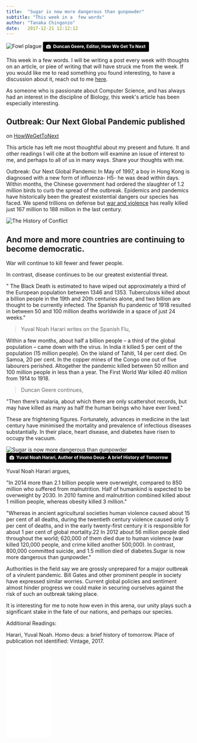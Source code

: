 ```yaml
---
title:  "Sugar is now more dangerous than gunpowder"
subtitle: "This week in a  few words"
author: "Tanaka Chingonzo"
date:   2017-12-21 12:12:12
---
```

![Fowl plague](http://tanaka.co.zw/images/posts/fowlplague.gif)
<a style="background-color:black;color:white;text-decoration:none;padding:4px 6px;font-family:-apple-system, BlinkMacSystemFont, &quot;San Francisco&quot;, &quot;Helvetica Neue&quot;, Helvetica, Ubuntu, Roboto, Noto, &quot;Segoe UI&quot;, Arial, sans-serif;font-size:12px;font-weight:bold;line-height:1.2;display:inline-block;border-radius:3px;" href="https://howwegettonext.com/@duncangeere
" target="_blank" rel="noopener noreferrer" title="Download free do whatever you want high-resolution photos from James Hammond"><span style="display:inline-block;padding:2px 3px;"><svg xmlns="http://www.w3.org/2000/svg" style="height:12px;width:auto;position:relative;vertical-align:middle;top:-1px;fill:white;" viewBox="0 0 32 32"><title></title><path d="M20.8 18.1c0 2.7-2.2 4.8-4.8 4.8s-4.8-2.1-4.8-4.8c0-2.7 2.2-4.8 4.8-4.8 2.7.1 4.8 2.2 4.8 4.8zm11.2-7.4v14.9c0 2.3-1.9 4.3-4.3 4.3h-23.4c-2.4 0-4.3-1.9-4.3-4.3v-15c0-2.3 1.9-4.3 4.3-4.3h3.7l.8-2.3c.4-1.1 1.7-2 2.9-2h8.6c1.2 0 2.5.9 2.9 2l.8 2.4h3.7c2.4 0 4.3 1.9 4.3 4.3zm-8.6 7.5c0-4.1-3.3-7.5-7.5-7.5-4.1 0-7.5 3.4-7.5 7.5s3.3 7.5 7.5 7.5c4.2-.1 7.5-3.4 7.5-7.5z"></path></svg></span><span style="display:inline-block;padding:2px 3px;">Duncan Geere, Editor, How We Get To Next</span></a>

This week in a few words. 
I will be writing a post every week with thoughts on an article, or piee of writing that will have struck me from the week. If you would like me to read something you found interesting, to have a discussion about it, reach out to me <a href="mailto:tanaka.chingonzo@watsonuniversity.org?Subject=This%20week%20in%20a%20few%20words" target="_top">here</a>.


As someone who is passionate about Computer Science, and has always had an interest in the discipline of Biology, this week's article has been especially interesting. 

## Outbreak: Our Next Global Pandemic published
on [HowWeGetToNext](https://howwegettonext.com/outbreak-our-next-global-pandemic-ffd0128952e1)

This article has left me most thoughtful about my present and future. It and other readings I will cite at the bottom will examine an issue of interest to me, and perhaps to all of us in many ways. Share your thoughts with me. 
 
Outbreak: Our Next Global Pandemic
In May of 1997, a boy in Hong Kong is diagnosed with a new form of influenza- H5- he was dead within days. Within months, the Chinese government had ordered the slaughter of 1.2 million birds to curb the spread of the outbreak.
Epidemics and pandemics have historically been the greatest existential dangers our species has faced. We spend trillions on defense but [war and violence](https://ourworldindata.org/slides/war-and-violence/#/title-slide) has really killed just 167 million to 188 million in the last century.

![The History of Conflict](http://tanaka.co.zw/images/posts/democracy.png)

## And more and more countries are continuing to become democratic.

War will continue to kill fewer and fewer people.

In contrast, disease continues to be our greatest existential threat.

" The Black Death is estimated to have wiped out approximately a third of the European population between 1346 and 1353. Tuberculosis killed about a billion people in the 19th and 20th centuries alone, and two billion are thought to be currently infected. The Spanish flu pandemic of 1918 resulted in between 50 and 100 million deaths worldwide in a space of just 24 weeks."


>Yuval Noah Harari writes on the Spanish Flu, 


Within a few months, about half a billion people – a third of the global population – came down with the virus. In India it killed 5 per cent of the population (15 million people). On the island of Tahiti, 14 per cent died. On Samoa, 20 per cent. In the copper mines of the Congo one out of five labourers perished. Altogether the pandemic killed between 50 million and 100 million people in less than a year. The First World War killed 40 million from 1914 to 1918.

>Duncan Geere continues,

"Then there’s malaria, about which there are only scattershot records, but may have killed as many as half the human beings who have ever lived."


These are frightening figures. Fortunately, advances in medicine in the last century have minimised the mortality and prevalence of infectious diseases substantially. In their place, heart disease, and diabetes have risen to occupy the vacuum.

![Sugar is now more dangerous than gunpowder](http://tanaka.co.zw/images/posts/sugar_vs_gunpowder.png)
<a style="background-color:black;color:white;text-decoration:none;padding:4px 6px;font-family:-apple-system, BlinkMacSystemFont, &quot;San Francisco&quot;, &quot;Helvetica Neue&quot;, Helvetica, Ubuntu, Roboto, Noto, &quot;Segoe UI&quot;, Arial, sans-serif;font-size:12px;font-weight:bold;line-height:1.2;display:inline-block;border-radius:3px;" href="https://howwegettonext.com/@duncangeere
" target="_blank" rel="noopener noreferrer" title="Download free do whatever you want high-resolution photos from James Hammond"><span style="display:inline-block;padding:2px 3px;"><svg xmlns="http://www.w3.org/2000/svg" style="height:12px;width:auto;position:relative;vertical-align:middle;top:-1px;fill:white;" viewBox="0 0 32 32"><title></title><path d="M20.8 18.1c0 2.7-2.2 4.8-4.8 4.8s-4.8-2.1-4.8-4.8c0-2.7 2.2-4.8 4.8-4.8 2.7.1 4.8 2.2 4.8 4.8zm11.2-7.4v14.9c0 2.3-1.9 4.3-4.3 4.3h-23.4c-2.4 0-4.3-1.9-4.3-4.3v-15c0-2.3 1.9-4.3 4.3-4.3h3.7l.8-2.3c.4-1.1 1.7-2 2.9-2h8.6c1.2 0 2.5.9 2.9 2l.8 2.4h3.7c2.4 0 4.3 1.9 4.3 4.3zm-8.6 7.5c0-4.1-3.3-7.5-7.5-7.5-4.1 0-7.5 3.4-7.5 7.5s3.3 7.5 7.5 7.5c4.2-.1 7.5-3.4 7.5-7.5z"></path></svg></span><span style="display:inline-block;padding:2px 3px;">Yuval Noah Harari, Author of Homo Deus- A brief History of Tomorrow</span></a>


Yuval Noah Harari argues, 

"In 2014 more than 2.1 billion people were overweight, compared to 850 million who suffered from malnutrition. Half of humankind is expected to be overweight by 2030. In 2010 famine and malnutrition combined killed about 1 million people, whereas obesity killed 3 million."

"Whereas in ancient agricultural societies human violence caused about 15 per cent of all deaths, during the twentieth century violence caused only 5 per cent of deaths, and in the early twenty-first century it is responsible for about 1 per cent of global mortality.22 In 2012 about 56 million people died throughout the world; 620,000 of them died due to human violence (war killed 120,000 people, and crime killed another 500,000). In contrast, 800,000 committed suicide, and 1.5 million died of diabetes.Sugar is now more dangerous than gunpowder."

Authorities in the field say we are grossly unprepared for a major outbreak of a virulent pandemic. Bill Gates and other prominent people in society have expressed similar worries. Current global policies and sentiment almost hinder progress we could make in securing ourselves against the risk of such an outbreak taking place.

It is interesting for me to note how even in this arena, our unity plays such a significant stake in the fate of our nations, and perhaps our species.



Additional Readings:

Harari, Yuval Noah. Homo deus: a brief history of tomorrow. Place of publication not identified: Vintage, 2017.

<iframe style="width:120px;height:240px;" marginwidth="0" marginheight="0" scrolling="no" frameborder="0" src="//ws-na.amazon-adsystem.com/widgets/q?ServiceVersion=20070822&OneJS=1&Operation=GetAdHtml&MarketPlace=US&source=ss&ref=as_ss_li_til&ad_type=product_link&tracking_id=tanakching-20&marketplace=amazon&region=US&placement=B01BBQ33VE&asins=B01BBQ33VE&linkId=05e85658cfe7dfcb7131c91bc4ed9c2c&show_border=true&link_opens_in_new_window=true"></iframe>